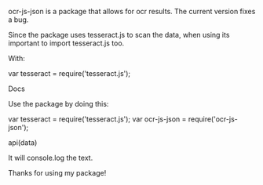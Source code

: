 ocr-js-json is a package that allows for ocr results. The current version fixes a bug.

Since the package uses tesseract.js to scan the data, when using its important to import tesseract.js too.

With:

var tesseract = require('tesseract.js');


Docs


Use the package by doing this:

var tesseract = require('tesseract.js');
var ocr-js-json = require('ocr-js-json');

api(data)


It will console.log the text.


Thanks for using my package! 
